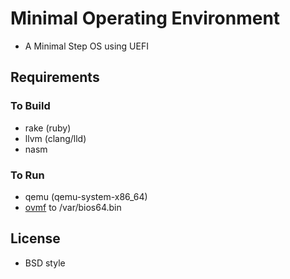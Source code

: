 # Minimal Operating Environment

* A Minimal Step OS using UEFI

## Requirements

### To Build

* rake (ruby)
* llvm (clang/lld)
* nasm

### To Run

* qemu (qemu-system-x86_64)
* [ovmf]((https://github.com/tianocore/tianocore.github.io/wiki/OVMF)) to /var/bios64.bin

## License

* BSD style
